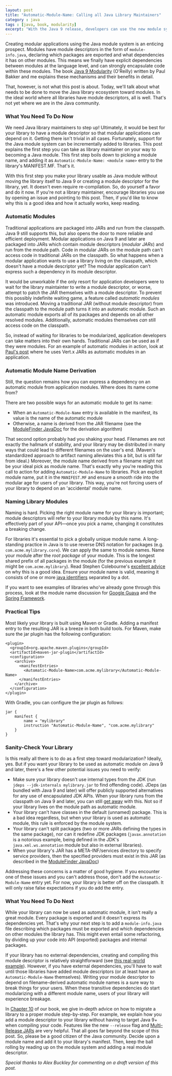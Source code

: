 ```yaml
---
layout: post
title: "Automatic-Module-Name: Calling all Java Library Maintainers"
category : java
tags : [java, book, modularity]
excerpt: "With the Java 9 release, developers can use the new module system to create modular applications. However, in order to modularize applications, libraries should be usable as modules as well."
---
```


Creating modular applications using the Java module system is an enticing prospect.
Modules have module descriptors in the form of `module-info.java`, declaring which packages are exported and what dependencies it has on other modules.
This means we finally have explicit dependencies between modules at the language level, and can strongly encapsulate code within these modules.
The book [Java 9 Modularity](https://javamodularity.com) (O'Reilly) written by Paul Bakker and me explains these mechanisms and their benefits in detail.

That, however, is not what this post is about.
Today, we'll talk about what needs to be done to move the Java library ecosystem toward modules.
In the ideal world where all libraries have module descriptors, all is well.
That's not yet where we are in the Java community.

### What You Need To Do Now
We need Java library maintainers to step up!
Ultimately, it would be best for your library to have a module descriptor so that modular applications can depend on it.
Getting there isn't trivial in all cases.
Fortunately, support for the Java module system can be incrementally added to libraries.
This post explains the first step you can take as library maintainer on your way to becoming a Java module.
This first step boils down to picking a module name, and adding it as `Automatic-Module-Name: <module name>` entry to the library's MANIFEST.MF.
That's it.

With this first step you make your library usable as Java module without moving the library itself to Java 9 or creating a module descriptor for the library, yet.
It doesn't even require re-compilation.
So, do yourself a favor and do it now.
If you're not a library maintainer, encourage libraries you use by opening an issue and pointing to this post.
Then, if you'd like to know why this is a good idea and how it actually works, keep reading.

### Automatic Modules
Traditional applications are packaged into JARs and run from the classpath.
Java 9 still supports this, but also opens the door to more reliable and efficient deployment.
Modular applications on Java 9 and later are packaged into JARs which contain module descriptors (_modular JARs_) and run from the module path.
Code in modular JARs on the module path can't access code in traditional JARs on the classpath.
So what happens when a modular application wants to use a library living on the classpath, which doesn't have a module descriptor yet?
The modular application can't express such a dependency in its module descriptor.

It would be unworkable if the only resort for application developers were to wait for the library maintainter to write a module descriptor, or worse, attempt to patch the JAR themselves with a module descriptor.
To prevent this possibly indefinite waiting game, a feature called _automatic modules_ was introduced.
Moving a traditional JAR (without module descriptor) from the classpath to the module path turns it into an automatic module.
Such an automatic module exports all of its packages and depends on all other resolved modules.
Additionally, automatic modules themselves _can_ still access code on the classpath.

So, instead of waiting for libraries to be modularized, application developers can take matters into their own hands.
Traditional JARs can be used as if they were modules.
For an example of automatic modules in action, look at [Paul's post](http://paulbakker.io/java/java9-vertx/) where he uses Vert.x JARs as automatic modules in an application.

### Automatic Module Name Derivation
Still, the question remains how you can express a dependency on an automatic module from application modules.
Where does its name come from?

There are two possible ways for an automatic module to get its name:

- When an `Automatic-Module-Name` entry is available in the manifest, its value is the name of the automatic module
- Otherwise, a name is derived from the JAR filename (see the [ModuleFinder JavaDoc](https://docs.oracle.com/javase/9/docs/api/java/lang/module/ModuleFinder.html#of-java.nio.file.Path...-) for the derivation algorithm)

That second option probably had you shaking your head.
Filenames are not exactly the hallmark of stability, and your library may be distributed in many ways that could lead to different filenames on the user's end. (Maven's standardized approach to artifact naming alleviates this a bit, but is still far from ideal.)
Moreover, the module name derived from a filename might not be your ideal pick as module name.
That's exactly why you're reading this call to action for adding `Automatic-Module-Name` to libraries.
Pick an explicit module name, put it in the `MANIFEST.MF` and ensure a smooth ride into the modular age for users of your library.
This way, you're not forcing users of your library to depend on an 'accidental' module name.

### Naming Library Modules
Naming is hard.
Picking the right module name for your library is important; module descriptors will refer to your library module by this name.
It's effectively part of your API&mdash;once you pick a name, changing it constitutes a breaking change.

For libraries it's essential to pick a globally unique module name.
A long-standing practice in Java is to use reverse DNS notation for packages (e.g. `com.acme.mylibrary.core`).
We can apply the same to module names.
Name your module after the _root package_ of your module.
This is the longest shared prefix of all packages in the module (for the previous example it might be `com.acme.mylibrary`).
Read Stephen Colebourne's [excellent advice](http://blog.joda.org/2017/04/java-se-9-jpms-module-naming.html) on why this is a good idea.
Ensure your module name is valid, meaning it consists of one or more [java identifiers](https://docs.oracle.com/javase/specs/jls/se7/html/jls-3.html#jls-3.8) separated by a dot.

If you want to see examples of libraries who've already gone through this process, look at the module name discussion for [Google Guava](https://github.com/google/guava/pull/2846) and the [Spring Framework](https://spring.io/blog/2017/05/08/spring-framework-5-0-goes-rc1).

### Practical Tips
Most likely your library is built using Maven or Gradle.
Adding a manifest entry to the resulting JAR is a breeze in both build tools.
For Maven, make sure the jar plugin has the following configuration:

```
<plugin>
  <groupId>org.apache.maven.plugins</groupId>
  <artifactId>maven-jar-plugin</artifactId>
  <configuration>
    <archive>
      <manifestEntries>
        <Automatic-Module-Name>com.acme.mylibrary</Automatic-Module-Name>
      </manifestEntries>
    </archive>
  </configuration>
</plugin>
```

With Gradle, you can configure the jar plugin as follows:

```
jar {
    manifest {
        name = "mylibrary"
        instruction "Automatic-Module-Name", "com.acme.mylibrary"
    }
}
```

### Sanity-Check Your Library
Is this really all there is to do as a first step toward modularization?
Ideally, yes.
But if you want your library to be used as automatic module on Java 9 and later, there's a few other potential issues you need to verify:

- Make sure your library doesn't use internal types from the JDK (run `jdeps --jdk-internals mylibrary.jar` to find offending code). JDeps (as bundled with Java 9 and later) will offer publicly supported alternatives for any use of encapsulated JDK APIs. When your library runs from the classpath on Java 9 and later, you can still [get away](http://openjdk.java.net/jeps/261#Relaxed-strong-encapsulation) with this. Not so if your library lives on the module path as automatic module.
- Your library can't have classes in the default (unnamed) package. This is a bad idea regardless, but when your library is used as automatic module, this rule is enforced by the module system.
- Your library can't split packages (two or more JARs defining the types in the same package), nor can it redefine JDK packages (`javax.annotation` is a notorious example, being defined in the JDK's `java.xml.ws.annotation` module but also in external libraries).
- When your library's JAR has a META-INF/services directory to specify service providers, then the specified providers must exist in this JAR (as described in the [ModuleFinder JavaDoc](https://docs.oracle.com/javase/9/docs/api/java/lang/module/ModuleFinder.html#of-java.nio.file.Path...-))

Addressing these concerns is a matter of good hygiene.
If you encounter one of these issues and you can't address those, don't add the `Automatic-Module-Name` entry yet.
For now, your library is better off on the classpath.
It will only raise false expectations if you do add the entry.

### What You Need To Do Next
While your library can now be used as automatic module, it isn't really a great module.
Every package is exported and it doesn't express its dependencies yet.
That's why your next step is to add a `module-info.java` file describing which packages must be exported and which dependencies on other modules the library has.
This might even entail some refactoring, by dividing up your code into API (exported) packages and internal packages.

If your library has no external dependencies, creating and compiling this module descriptor is relatively straightforward (see [this real-world example](http://blog.headius.com/2017/10/migrating-to-java-9-modules-maven-osgi.html)).
However, if you have external dependencies, you'll have to wait until those libraries have added module descriptors (or at least have an `Automatic-Module-Name` themselves).
Writing your module descriptor to depend on filename-derived automatic module names is a sure way to break things for your users.
When these transitive dependencies do start modularizing with a different module name, users of your library will experience breakage.

In [Chapter 10](https://javamodularity.com/#features) of our book, we give in-depth advice on how to migrate a library to a proper module step-by-step.
For example, we explain how you add a module descriptor to your library without having to target Java 9+ when compiling your code.
Features like the new `--release` flag and [Multi-Release JARs](http://openjdk.java.net/jeps/238) are very helpful.
That all goes far beyond the scope of this post.
So, please be a good citizen of the Java community.
Decide upon a module name and add it to your library's manifest.
Then, keep the ball rolling by reading up on the module system and adding a real module descriptor.

_Special thanks to Alex Buckley for commenting on a draft version of this post._
